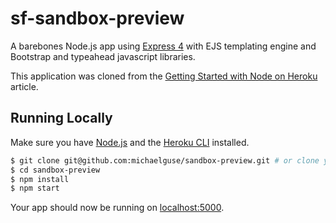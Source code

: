 # sf-sandbox-preview

A barebones Node.js app using [Express 4](http://expressjs.com/) with EJS templating engine and Bootstrap and typeahead javascript libraries.

This application was cloned from the [Getting Started with Node on Heroku](https://devcenter.heroku.com/articles/getting-started-with-nodejs) article.

## Running Locally

Make sure you have [Node.js](http://nodejs.org/) and the [Heroku CLI](https://cli.heroku.com/) installed.

```sh
$ git clone git@github.com:michaelguse/sandbox-preview.git # or clone your own fork
$ cd sandbox-preview
$ npm install
$ npm start
```

Your app should now be running on [localhost:5000](http://localhost:5000/).

